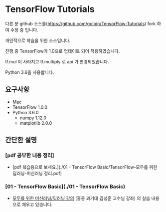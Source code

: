 # TensorFlow Tutorials

다른 분 github 소스를(https://github.com/golbin/TensorFlow-Tutorials) fork 하여 수정 중 입니다.

개인적으로 학습을 위한 소스입니다.

진행 중 TensorFlow가 1.0으로 업데이트 되어 적용하였습니다.

tf.mul 이 사라지고 tf.multiply 로 api 가 변경되었습니다.

Python 3.6을 사용합니다.

## 요구사항

- Mac
- TensorFlow 1.0.0
- Python 3.6.0
    - numpy 1.12.0
    - matplotlib 2.0.0

## 간단한 설명

### [pdf 공부한 내용 정리]
- [pdf 복습용으로 보세요.](./01 - TensorFlow Basic/TensorFlow-모두를 위한 딥러닝-머신러닝 정리.pdf)

### [01 - TensorFlow Basic](./01 - TensorFlow Basic)
- [모두를 위한 머신러닝/딥러닝 강의](https://www.youtube.com/watch?v=BS6O0zOGX4E&list=PLlMkM4tgfjnLSOjrEJN31gZATbcj_MpUm) (홍콩 과기대 김성훈 교수님 강좌) 의 실습 내용으로 채우고 있습니다.




